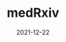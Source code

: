---
date:        2021-12-22
## Das Datum der Studienveröffentlichung im Format JJJJ-MM-TT.
##
title:       medRxiv
## Titel der Publikation, beispielweise The Lancet.
##
authors:      'Hansen, CH, Blicher Schelde, A, Rask Moustsen-Helm, I, et al.'
## Autorinnen und Autoren der Studie – bitte die einfachen Anführungszeichen beachten! 
##
## Bitte beachtet, daß der Text selbst keine geraden Anführungszeichen (Schreibmaschinensatz) – ' – enthalten darf. Das ist ganz wichtig! Bitte solche Anführungszeichen je nach Bedarf mit typografischen, öffnenden oder schließenden Anführungszeichen – ’ oder ‘ – ersetzen. Das gilt für alle Texte innerhalb gerader Anführungszeichen (authors, subtitle, description).
##
status:       Preprint
## Status der Publikation. Peer Reviewed = default, Preprint, Handout, Investigative Report, Policy Report
##
en:
  subtitle:    'Vaccine effectiveness against SARS-CoV-2 infection with the Omicron or Delta variants following a two-dose or booster BNT162b2 or mRNA-1273 vaccination series: A Danish cohort study'
  ## Titel der Studie – bitte die einfachen Anführungszeichen beachten!
  ##
  description: 'In this brief communication we are showing original research results with early estimates from Danish nationwide databases of vaccine effectiveness (VE) against the novel SARS-CoV-2 Omicron variant (B.1.1.529) up to five months after a primary vaccination series with the BNT162b2 or mRNA-1273 vaccines. Our study provides evidence of protection against infection with the Omicron variant after completion of a primary vaccination series with the BNT162b2 or mRNA-1273 vaccines; in particular, we found a VE against the Omicron variant of 55.2% (95% confidence interval (CI): 23.5 to 73.7%) and 36.7% (95% CI: 69.9 to 76.4%) for the BNT162b2 and mRNA-1273 vaccines, respectively, in the first month after primary vaccination. However, the VE is significantly lower than that against Delta infection and declines rapidly over just a few months. The VE is re-established upon revaccination with the BNT162b2 vaccine (54.6%, 95% CI: 30.4 to 70.4%).'
  ## Abstract, Summary oder Background der Studie – bitte die texteinklammernden, einfachen, geraden Anführungszeichen beachten!
  ##
  tags:     []
  ## Keywords bitte mit Kommata trennen.
  ##
de: 
## Deutsche DeepL-Übersetzung, siehe www.deepl.com.
##
  subtitle:    'Wirksamkeit des Impfstoffs gegen SARS-CoV-2-Infektionen mit den Omicron- oder Delta-Varianten nach einer Zwei-Dosis- oder Auffrischungsimpfung mit BNT162b2 oder mRNA-1273: Eine dänische Kohortenstudie'
##
  description: 'In dieser Kurzmitteilung zeigen wir Original-Forschungsergebnisse mit frühen Schätzungen aus dänischen landesweiten Datenbanken zur Impfstoffwirksamkeit (VE) gegen die neue SARS-CoV-2 Omicron-Variante (B.1.1.529) bis zu fünf Monate nach einer Primärimpfserie mit den Impfstoffen BNT162b2 oder mRNA-1273. Unsere Studie liefert Belege für einen Schutz gegen eine Infektion mit der Omicron-Variante nach Abschluss einer Primärimpfserie mit den Impfstoffen BNT162b2 oder mRNA-1273; insbesondere fanden wir eine VE gegen die Omicron-Variante von 55,2 % (95 % Konfidenzintervall (KI): 23,5 bis 73,7 %) bzw. 36,7 % (95 % KI: 69,9 bis 76,4 %) für die Impfstoffe BNT162b2 und mRNA-1273 im ersten Monat nach der Primärimpfung. Die VE ist jedoch deutlich niedriger als die gegen die Delta-Infektion und nimmt innerhalb weniger Monate rasch ab. Bei der Auffrischungsimpfung mit dem BNT162b2-Impfstoff wird die VE wiederhergestellt (54,6 %, 95 % CI: 30,4 bis 70,4 %).'
  tags:     []
group:       "Vaccines"
## Kategorie der Studie: Virus, Immunity, Treatments, Vaccines, (non-medical) Interventions – bitte die Anführungszeichen beachten!
##
credit:        https://doi.org/10.1101/2021.12.20.21267966
---